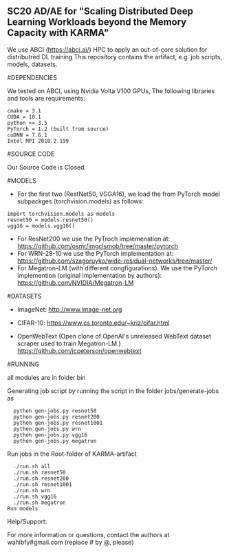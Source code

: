 ## SC20 AD/AE for "Scaling Distributed Deep Learning Workloads beyond the Memory Capacity with KARMA"

We use ABCI (https://abci.ai/) HPC to apply an out-of-core solution for distributred DL training
This repository contains the artifact, e.g. job scripts, models, datasets.

#DEPENDENCIES

We tested on ABCI, using Nvidia Volta V100 GPUs, The following libraries and tools are requirements:

```
cmake = 3.1
CUDA = 10.1
python >= 3.5
PyTorch = 1.2 (built from source)
cuDNN = 7.6.1
Intel MPI 2018.2.199
```

#SOURCE CODE

Our Source Code is Closed.

#MODELS
- For the first two (RestNet50, VGGA16), we load the from PyTorch model subpackges (torchvision.models) as follows:
```
import torchvision.models as models
resnet50 = models.resnet50()
vgg16 = models.vgg16()
```
- For ResNet200 we use the PyTroch implemenation at:
 https://github.com/osmr/imgclsmob/tree/master/pytorch
- For WRN-28-10 we use the PyTorch implementation at:
 https://github.com/szagoruyko/wide-residual-networks/tree/master/
- For Megatron-LM (with different congfigurations). We use the PyTorch implemention (original implementation by authors):
 https://github.com/NVIDIA/Megatron-LM


#DATASETS
- ImageNet:
http://www.image-net.org

- CIFAR-10:
https://www.cs.toronto.edu/~kriz/cifar.html

- OpenWebText (Open clone of OpenAI's unreleased WebText dataset scraper used to train Megatron-LM.)
https://github.com/jcpeterson/openwebtext

#RUNNING

all modules are in folder bin

Generating job script by running the script in the folder jobs/generate-jobs as
```
  python gen-jobs.py resnet50
  python gen-jobs.py resnet200
  python gen-jobs.py resnet1001
  python gen-jobs.py wrn
  python gen-jobs.py vgg16
  python gen-jobs.py megatron
```

Run jobs in the Root-folder of KARMA-artifact
```
  ./run.sh all
  ./run.sh resnet50
  ./run.sh resnet200
  ./run.sh resnet1001
  ./run.sh wrn
  ./run.sh vgg16
  ./run.sh megatron
Run models
```

Help/Support:

For more information or questions, contact the authors at wahibfy#gmail.com (replace # by @, please)

